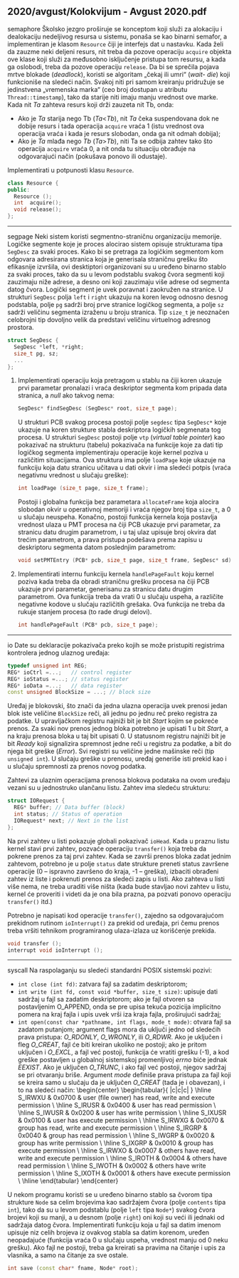 2020/avgust/Kolokvijum - Avgust 2020.pdf
--------------------------------------------------------------------------------
semaphore
Školsko jezgro proširuje se konceptom koji služi za alokaciju i dealokaciju nedeljivog resursa 
u  sistemu,  ponaša  se  kao  binarni semafor,  a  implementiran  je  klasom `Resource` čiji  je 
interfejs dat u nastavku. Kada želi da zauzme neki deljeni resurs, nit treba da pozove operaciju 
`acquire` objekta ove klase koji služi za međusobno isključenje pristupa tom resursu, a kada 
ga oslobodi, treba da pozove operaciju `release`. 
Da bi se sprečila pojava mrtve blokade (*deadlock*), koristi se algoritam „čekaj ili umri“ (*wait-
die*)  koji  funkcioniše  na  sledeći  način.  Svakoj  niti  pri  samom  kreiranju  pridružuje  se 
jedinstvena „vremenska marka“ (ceo broj dostupan u atributu `Thread::timestamp`), tako da 
starije niti imaju  manju vrednost ove marke. Kada  nit *Ta* zahteva resurs koji drži zauzeta nit 
Tb, onda:
- Ako  je *Ta* starija  nego Tb (*Ta*<*Tb*),  nit *Ta* čeka suspendovana dok ne dobije resurs i tada  operacija `acquire` vraća 1 (istu vrednost ova operacija vraća i kada je resurs slobodan, onda ga nit odmah dobija);
- Ako je *Ta* mlađa nego *Tb* (*Ta*>*Tb*), niti Ta se odbija zahtev tako što operacija `acquire` vraća 0, a nit onda tu situaciju obrađuje na odgovarajući način (pokušava ponovo ili odustaje).

Implementirati u potpunosti klasu `Resource`. 
```cpp
class Resource { 
public: 
  Resource (); 
  int  acquire(); 
  void release(); 
};
```

--------------------------------------------------------------------------------
segpage
Neki sistem  koristi segmentno-straničnu organizaciju memorije. Logičke segmente koje je 
proces alocirao sistem opisuje strukturama tipa `SegDesc` za svaki proces. Kako bi se pretraga 
za logičkim segmentom kom odgovara adresirana stranica koja je generisala straničnu grešku 
što  efikasnije izvršila,  ovi  desktiptori  organizovani  su  u  uređeno  binarno  stablo  za  svaki 
proces, tako da su u levom podstablu svakog čvora segmenti koji zauzimaju niže adrese, a 
desno oni koji zauzimaju više adrese od segmenta datog čvora. Logički segment je uvek 
poravnat i zaokružen na stranice. U strukturi `SegDesc` polja `left` i `right` ukazuju  na  koren 
levog odnosno desnog podstabla, polje `pg` sadrži broj prve stranice logičkog segmenta, a polje 
`sz` sadrži veličinu segmenta izraženu u broju stranica. Tip `size_t` je neoznačen celobrojni tip 
dovoljno velik da predstavi veličinu virtuelnog adresnog prostora. 
```cpp
struct SegDesc { 
  SegDesc *left, *right; 
  size_t pg, sz; 
  ...
};
```

1. Implementirati operaciju koja pretragom u stablu na čiji koren ukazuje prvi parametar pronalazi i vraća deskriptor segmenta kom pripada data stranica, a *null* ako takvog nema:
   ```cpp
   SegDesc* findSegDesc (SegDesc* root, size_t page);
   ```
   U strukturi PCB svakog procesa postoji polje `segdesc` tipa `SegDesc*` koje ukazuje na koren 
strukture stabla deskriptora logičkih segmenata tog procesa. U strukturi `SegDesc` postoji polje 
`vtp` (*virtual table pointer*) kao pokazivač na strukturu (tabelu) pokazivača na funkcije koje za 
dati  tip  logičkog  segmenta  implementiraju  operacije  koje  kernel  poziva  u  različitim 
situacijama.  Ova  struktura  ima  polje `loadPage` koje  ukazuje  na  funkciju  koja  datu  stranicu 
učitava u dati okvir i ima sledeći potpis (vraća negativnu vrednost u slučaju greške): 
   ```cpp
   int loadPage (size_t page, size_t frame);
   ```

   Postoji  i  globalna  funkcija  bez  parametara `allocateFrame` koja  alocira  slobodan  okvir  u 
operativnoj memoriji i vraća njegov broj  tipa `size_t`, a 0 u slučaju neuspeha. Konačno, 
postoji funkcija kernela koja postavlja vrednost ulaza u PMT procesa na čiji PCB ukazuje prvi 
parametar, za stranicu datu drugim parametrom, i u taj ulaz upisuje broj okvira dat trećim 
parametrom,  a  prava  pristupa  podešava  prema  zapisu  u  deskriptoru  segmenta  datom 
poslednjim parametrom:
   ```cpp
   void setPMTEntry (PCB* pcb, size_t page, size_t frame, SegDesc* sd);
   ```
2. Implementirati  internu  funkciju  kernela `handlePageFault` koju  kernel  poziva  kada 
treba da obradi straničnu grešku procesa na čiji PCB ukazuje prvi parametar, generisanu za 
stranicu  datu  drugim  parametrom.  Ova  funkcija  treba  da  vrati 0 u slučaju uspeha, a različite 
negativne  kodove  u  slučaju  različitih  grešaka.  Ova  funkcija  ne  treba  da  rukuje  stanjem 
procesa (to rade drugi delovi).
   ```cpp
   int handlePageFault (PCB* pcb, size_t page);
   ```

--------------------------------------------------------------------------------
io
Date  su  deklaracije pokazivača preko kojih se može pristupiti registrima kontrolera jednog 
ulaznog uređaja: 
```cpp
typedef unsigned int REG; 
REG* ioCtrl =...;   // control register 
REG* ioStatus =...; // status register 
REG* ioData =...;   // data register 
const unsigned BlockSize = ...; // block size 
```
Uređaj je blokovski, što znači da jedna ulazna operacija uvek prenosi jedan blok iste veličine 
`BlockSize` reči, ali jednu po jednu reč preko registra za podatke. U upravljačkom registru 
najniži bit je bit *Start* kojim se pokreće prenos. Za svaki nov prenos jednog bloka potrebno je 
upisati 1 u bit *Start*, a na kraju prenosa bloka u taj bit upisati 0. U statusnom registru najniži 
bit je bit *Ready* koji signalizira spremnost jedne reči u registru za podatke, a bit do njega bit 
greške (*Error*).  Svi registri su veličine jedne mašinske reči (tip `unsigned int`). U slučaju 
greške u prenosu, uređaj generiše isti prekid kao i u slučaju spremnosti za prenos novog 
podatka.

Zahtevi za ulaznim operacijama prenosa blokova  podataka na ovom uređaju vezani su u 
jednostruko ulančanu listu. Zahtev ima sledeću strukturu:
```cpp
struct IORequest { 
  REG* buffer; // Data buffer (block) 
  int status; // Status of operation 
  IORequest* next; // Next in the list 
};
```
Na prvi zahtev u listi pokazuje globali pokazivač `ioHead`.  Kada u  praznu  listu  kernel  stavi 
prvi zahtev, pozvaće operaciju `transfer()` koja treba da pokrene prenos za taj prvi zahtev. 
Kada se završi prenos bloka zadat jednim zahtevom, potrebno je u polje `status` date strukture 
preneti  status  završene  operacije  (0 – ispravno  završeno  do  kraja, -1 – greška),  izbaciti 
obrađeni zahtev iz liste i pokrenuti prenos za sledeći zapis u listi. Ako zahteva u listi više 
nema, ne treba uraditi više ništa (kada bude stavljao novi zahtev u listu, kernel će proveriti i 
videti da je ona bila prazna, pa pozvati ponovo operaciju `transfer()` itd.)

Potrebno  je  napisati  kod  operacije `transfer()`,  zajedno  sa  odgovarajućom  prekidnom 
rutinom `ioInterrupt()` za  prekid  od  uređaja,  pri  čemu  prenos  treba  vršiti  tehnikom 
programiranog ulaza-izlaza uz korišćenje prekida.
```cpp
void transfer (); 
interrupt void ioInterrupt (); 
```

--------------------------------------------------------------------------------
syscall
Na raspolaganju su sledeći standardni POSIX sistemski pozivi: 
- `int close (int fd)`: zatvara fajl sa zadatim deskriptorom; 
- `int write (int fd, const void *buffer, size_t size)`: upisuje dati sadržaj u fajl sa zadatim deskriptorom; ako je fajl otvoren sa postavljenim O_APPEND, onda se pre upisa tekuća pozicija implicitno pomera na kraj fajla i upis uvek vrši iza kraja fajla, proširujući sadržaj; 
- `int open(const char *pathname, int flags, mode_t mode)`: otvara fajl sa zadatom putanjom; argument flags mora da uključi jedno od sledećih prava pristupa: *O_RDONLY*, *O_WRONLY*, ili *O_RDWR*. Ako je uključen i fleg *O_CREAT*, fajl će biti kreiran ukoliko ne postoji; ako je pritom uključen i *O_EXCL*, a fajl već postoji, funkcija će vratiti grešku (-1), a kod greške postavljen u globalnoj sistemskoj promenljivoj *errno* biće jednak *EEXIST*. Ako je uključen *O_TRUNC*, i ako fajl već postoji, njegov sadržaj se pri otvaranju briše. Argument *mode* definiše prava pristupa za fajl koji se kreira samo u slučaju da je uključen *O_CREAT* (tada je i obavezan), i to na sledeći način:
\begin{center}
\begin{tabular}{ |c|c|c| } 
\hline
S\_IRWXU & 0x0700 & user (file owner) has read, write and execute permission \\
\hline
S\_IRUSR & 0x0400 & user has read permission \\
\hline
S\_IWUSR & 0x0200 & user has write permission \\
\hline
S\_IXUSR & 0x0100 & user has execute permission \\
\hline
S\_IRWXG & 0x0070 & group has read, write and execute permission \\
\hline
S\_IRGRP & 0x0040 & group has read permission \\
\hline
S\_IWGRP & 0x0020 & group has write permission \\
\hline
S\_IXGRP & 0x0010 & group has execute permission \\
\hline
S\_IRWXO & 0x0007 & others have read, write and execute permission \\
\hline
S\_IROTH & 0x0004 & others have read permission \\
\hline
S\_IWOTH & 0x0002 & others have write permission \\
\hline
S\_IXOTH & 0x0001 & others have execute permission \\
\hline
\end{tabular}
\end{center}

U nekom programu koristi se u uređeno binarno stablo sa čvorom tipa strukture `Node` sa celim 
brojevima kao sadržajem čvora (polje `contents` tipa `int`),  tako  da  su  u  levom  podstablu 
(polje `left` tipa `Node*`) svakog čvora brojevi koji su manji, a u desnom (polje `right`) oni koji 
su veći ili jednaki od sadržaja datog čvora. Implementirati funkciju koja u fajl sa datim 
imenom upisuje niz celih brojeva iz ovakvog stabla sa datim korenom, uređen neopadajuće 
(funkcija vraća 0 u slučaju uspeha, vrednost manju od 0 neku grešku). Ako fajl ne postoji, 
treba ga kreirati sa pravima na čitanje i upis za vlasnika, a samo na čitanje za sve ostale.
```cpp
int save (const char* fname, Node* root);
```
